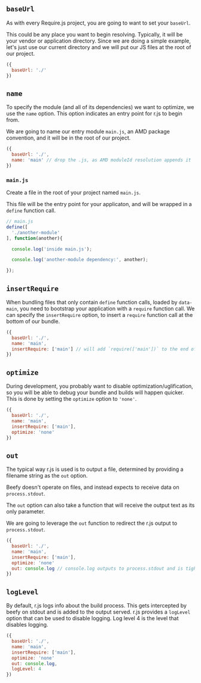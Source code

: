 ## `baseUrl`

As with every Require.js project, you are going to want to set your `baseUrl`.

This could be any place you want to begin resolving. Typically, it will be
your vendor or application directory. Since we are doing a simple example,
let's just use our current directory and we will put our JS files at the root
of our project.

```javascript
({
  baseUrl: './'
})
```

## `name`

To specify the module (and all of its dependencies) we want to optimize,
we use the `name` option. This option indicates an entry point for r.js
to begin from.

We are going to name our entry module `main.js`, an AMD package convention,
and it will be in the root of our project.

```javascript
({
  baseUrl: './',
  name: 'main' // drop the .js, as AMD moduleId resolution appends it
})
```

### `main.js`

Create a file in the root of your project named `main.js`.

This file will be the entry point for your applicaton, and will be wrapped
in a `define` function call.

```javascript
// main.js
define([
  './another-module'
], function(another){

  console.log('inside main.js');

  console.log('another-module dependency:', another);

});
```

## `insertRequire`

When bundling files that only contain `define` function calls, loaded by `data-main`,
you need to bootstrap your application with a `require` function call.  We can specify
the `insertRequire` option, to insert a `require` function call at the bottom of our bundle.

```javascript
({
  baseUrl: './',
  name: 'main',
  insertRequire: ['main'] // will add `require(['main'])` to the end of your bundle
})
```

## `optimize`

During development, you probably want to disable optimization/uglification, so you will
be able to debug your bundle and builds will happen quicker. This is done by setting
the `optimize` option to `'none'`.

```javascript
({
  baseUrl: './',
  name: 'main',
  insertRequire: ['main'],
  optimize: 'none'
})
```

## `out`

The typical way r.js is used is to output a file, determined by providing
a filename string as the `out` option.

Beefy doesn't operate on files, and instead expects to receive data on
`process.stdout`.

The `out` option can also take a function that will receive the output
text as its only parameter.

We are going to leverage the `out` function to redirect the r.js output
to `process.stdout`.

```javascript
({
  baseUrl: './',
  name: 'main',
  insertRequire: ['main'],
  optimize: 'none'
  out: console.log // console.log outputs to process.stdout and is tightly bound in node
})
```

## `logLevel`

By default, r.js logs info about the build process.  This gets intercepted
by beefy on stdout and is added to the output served.  r.js provides a `logLevel`
option that can be used to disable logging.  Log level 4 is the level that disables
logging.

```javascript
({
  baseUrl: './',
  name: 'main',
  insertRequire: ['main'],
  optimize: 'none'
  out: console.log,
  logLevel: 4
})
```
